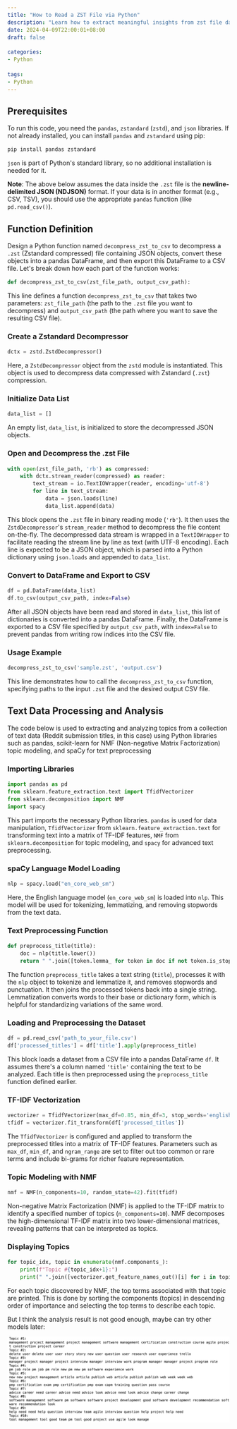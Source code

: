 ```yaml
---
title: "How to Read a ZST File via Python"
description: "Learn how to extract meaningful insights from zst file data using pandas, scikit-learn's NMF, and spaCy for advanced text analysis."
date: 2024-04-09T22:00:01+08:00
draft: false

categories:
- Python

tags:
- Python
---
```



## Prerequisites

To run this code, you need the `pandas`, `zstandard` (`zstd`), and `json` libraries. If not already installed, you can install `pandas` and `zstandard` using pip:

```python
pip install pandas zstandard
```

`json` is part of Python's standard library, so no additional installation is needed for it.

**Note**: The above below assumes the data inside the `.zst` file is the **newline-delimited JSON (NDJSON)** format. If your data is in another format (e.g., CSV, TSV), you should use the appropriate `pandas` function (like `pd.read_csv()`).

## Function Definition

Design a Python function named `decompress_zst_to_csv` to decompress a `.zst` (Zstandard compressed) file containing JSON objects, convert these objects into a pandas DataFrame, and then export this DataFrame to a CSV file. Let's break down how each part of the function works:

```python
def decompress_zst_to_csv(zst_file_path, output_csv_path):
```

This line defines a function `decompress_zst_to_csv` that takes two parameters: `zst_file_path` (the path to the `.zst` file you want to decompress) and `output_csv_path` (the path where you want to save the resulting CSV file).

### Create a Zstandard Decompressor

```python
dctx = zstd.ZstdDecompressor()
```

Here, a `ZstdDecompressor` object from the `zstd` module is instantiated. This object is used to decompress data compressed with Zstandard (`.zst`) compression.

### Initialize Data List

```python
data_list = []
```

An empty list, `data_list`, is initialized to store the decompressed JSON objects.

### Open and Decompress the .zst File

```python
with open(zst_file_path, 'rb') as compressed:
    with dctx.stream_reader(compressed) as reader:
        text_stream = io.TextIOWrapper(reader, encoding='utf-8')
        for line in text_stream:
            data = json.loads(line)
            data_list.append(data)
```

This block opens the `.zst` file in binary reading mode (`'rb'`). It then uses the `ZstdDecompressor`'s `stream_reader` method to decompress the file content on-the-fly. The decompressed data stream is wrapped in a `TextIOWrapper` to facilitate reading the stream line by line as text (with UTF-8 encoding). Each line is expected to be a JSON object, which is parsed into a Python dictionary using `json.loads` and appended to `data_list`.

### Convert to DataFrame and Export to CSV

```python
df = pd.DataFrame(data_list)
df.to_csv(output_csv_path, index=False)
```

After all JSON objects have been read and stored in `data_list`, this list of dictionaries is converted into a pandas DataFrame. Finally, the DataFrame is exported to a CSV file specified by `output_csv_path`, with `index=False` to prevent pandas from writing row indices into the CSV file.

### Usage Example

```python
decompress_zst_to_csv('sample.zst', 'output.csv')
```

This line demonstrates how to call the `decompress_zst_to_csv` function, specifying paths to the input `.zst` file and the desired output CSV file.

## Text Data Processing and Analysis

The code below is used to extracting and analyzing topics from a collection of text data (Reddit submission titles, in this case) using Python libraries such as pandas, scikit-learn for NMF (Non-negative Matrix Factorization) topic modeling, and spaCy for text preprocessing

### Importing Libraries

```python
import pandas as pd
from sklearn.feature_extraction.text import TfidfVectorizer
from sklearn.decomposition import NMF
import spacy
```

This part imports the necessary Python libraries. `pandas` is used for data manipulation, `TfidfVectorizer` from `sklearn.feature_extraction.text` for transforming text into a matrix of TF-IDF features, `NMF` from `sklearn.decomposition` for topic modeling, and `spacy` for advanced text preprocessing.

### spaCy Language Model Loading

```python
nlp = spacy.load("en_core_web_sm")
```

Here, the English language model (`en_core_web_sm`) is loaded into `nlp`. This model will be used for tokenizing, lemmatizing, and removing stopwords from the text data.

### Text Preprocessing Function

```python
def preprocess_title(title):
    doc = nlp(title.lower())
    return " ".join([token.lemma_ for token in doc if not token.is_stop and not token.is_punct and token.is_alpha])
```

The function `preprocess_title` takes a text string (`title`), processes it with the `nlp` object to tokenize and lemmatize it, and removes stopwords and punctuation. It then joins the processed tokens back into a single string. Lemmatization converts words to their base or dictionary form, which is helpful for standardizing variations of the same word.

### Loading and Preprocessing the Dataset

```python
df = pd.read_csv('path_to_your_file.csv')
df['processed_titles'] = df['title'].apply(preprocess_title)
```

This block loads a dataset from a CSV file into a pandas DataFrame `df`. It assumes there's a column named `'title'` containing the text to be analyzed. Each title is then preprocessed using the `preprocess_title` function defined earlier.

### TF-IDF Vectorization

```python
vectorizer = TfidfVectorizer(max_df=0.85, min_df=3, stop_words='english', ngram_range=(1,2))
tfidf = vectorizer.fit_transform(df['processed_titles'])
```

The `TfidfVectorizer` is configured and applied to transform the preprocessed titles into a matrix of TF-IDF features. Parameters such as `max_df`, `min_df`, and `ngram_range` are set to filter out too common or rare terms and include bi-grams for richer feature representation.

### Topic Modeling with NMF

```python
nmf = NMF(n_components=10, random_state=42).fit(tfidf)
```

Non-negative Matrix Factorization (NMF) is applied to the TF-IDF matrix to identify a specified number of topics (`n_components=10`). NMF decomposes the high-dimensional TF-IDF matrix into two lower-dimensional matrices, revealing patterns that can be interpreted as topics.

### Displaying Topics

```python
for topic_idx, topic in enumerate(nmf.components_):
    print(f"Topic #{topic_idx+1}:")
    print(" ".join([vectorizer.get_feature_names_out()[i] for i in topic.argsort()[:-10 - 1:-1]]))
```

For each topic discovered by NMF, the top terms associated with that topic are printed. This is done by sorting the components (topics) in descending order of importance and selecting the top terms to describe each topic.

But I think the analysis result is not good enough, maybe can try other models later:

![](zst-file-extraction-analysis.png)